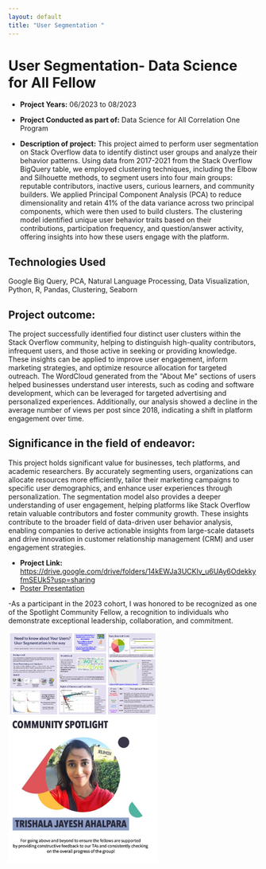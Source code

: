 ```yaml
---
layout: default
title: "User Segmentation "
---
```



# User Segmentation- Data Science for All Fellow

-	**Project Years:** 06/2023 to 08/2023

-	**Project Conducted as part of:** Data Science for All Correlation One Program

-	**Description of project:** 
This project aimed to perform user segmentation on Stack Overflow data to identify distinct user groups and analyze their behavior patterns. Using data from 2017-2021 from the Stack Overflow BigQuery table, we employed clustering techniques, including the Elbow and Silhouette methods, to segment users into four main groups: reputable contributors, inactive users, curious learners, and community builders. We applied Principal Component Analysis (PCA) to reduce dimensionality and retain 41% of the data variance across two principal components, which were then used to build clusters. The clustering model identified unique user behavior traits based on their contributions, participation frequency, and question/answer activity, offering insights into how these users engage with the platform.

## Technologies Used
Google Big Query, PCA, Natural Language Processing, Data Visualization, Python, R, Pandas, Clustering, Seaborn

## Project outcome: 
The project successfully identified four distinct user clusters within the Stack Overflow community, helping to distinguish high-quality contributors, infrequent users, and those active in seeking or providing knowledge. These insights can be applied to improve user engagement, inform marketing strategies, and optimize resource allocation for targeted outreach. The WordCloud generated from the "About Me" sections of users helped businesses understand user interests, such as coding and software development, which can be leveraged for targeted advertising and personalized experiences. Additionally, our analysis showed a decline in the average number of views per post since 2018, indicating a shift in platform engagement over time.

## Significance in the field of endeavor: 
This project holds significant value for businesses, tech platforms, and academic researchers. By accurately segmenting users, organizations can allocate resources more efficiently, tailor their marketing campaigns to specific user demographics, and enhance user experiences through personalization. The segmentation model also provides a deeper understanding of user engagement, helping platforms like Stack Overflow retain valuable contributors and foster community growth. These insights contribute to the broader field of data-driven user behavior analysis, enabling companies to derive actionable insights from large-scale datasets and drive innovation in customer relationship management (CRM) and user engagement strategies. 

-	**Project Link:** https://drive.google.com/drive/folders/14kEWJa3UCKIv_u6UAy6OdekkyfmSEUk5?usp=sharing
-	[Poster Presentation](images/User_segmentation.pdf)

-As a participant in the 2023 cohort, I was honored to be recognized as one of the Spotlight Community Fellow, a recognition to individuals who demonstrate exceptional leadership, collaboration, and commitment.
<div>
  <img src="../images/User_segmentation.JPG" alt="Poster_Presentation.JPG" width="300">
  <img src="../images/Community_Spotlight.JPG" alt="Community_spotlight" width="300">
</div>

